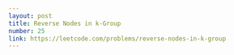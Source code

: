 ```yaml
---
layout: post
title: Reverse Nodes in k-Group
number: 25
link: https://leetcode.com/problems/reverse-nodes-in-k-group
---
```

